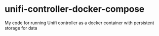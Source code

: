 # unifi-controller-docker-compose
My code for running Unifi controller as a docker container with persistent storage for data
